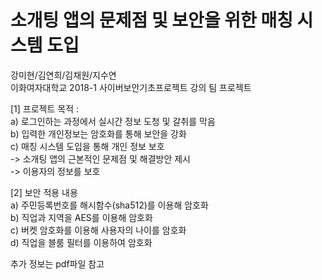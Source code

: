 # 소개팅 앱의 문제점 및 보안을 위한 매칭 시스템 도입  
강미현/김연희/김채원/지수연  
이화여자대학교 2018-1 사이버보안기초프로젝트 강의 팀 프로젝트

[1] 프로젝트 목적 :  
a) 로그인하는 과정에서 실시간 정보 도청 및 갈취를 막음  
b) 입력한 개인정보는 암호화를 통해 보안을 강화  
c) 매칭 시스템 도입을 통해 개인 정보 보호  
-> 소개팅 앱의 근본적인 문제점 및 해결방안 제시  
-> 이용자의 정보를 보호  

[2] 보안 적용 내용  
a) 주민등록번호를 해시함수(sha512)를 이용해 암호화  
b) 직업과 지역을 AES를 이용해 암호화  
c) 버켓 암호화를 이용해 사용자의 나이를 암호화  
d) 직업을 블룸 필터를 이용하여 암호화  

추가 정보는 pdf파일 참고

